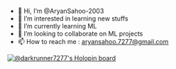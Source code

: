 - 👋 Hi, I’m @AryanSahoo-2003
- 👀 I’m interested in learning new stuffs
- 🌱 I’m currently learning ML
- 💞️ I’m looking to collaborate on ML projects
- 📫 How to reach me : aryansahoo.7277@gmail.com

[![@darkrunner7277's Holopin board](https://holopin.me/darkrunner7277)](https://holopin.io/@darkrunner7277)
<!---
AryanSahoo-2003/AryanSahoo-2003 is a ✨ special ✨ repository because its `README.md` (this file) appears on your GitHub profile.
You can click the Preview link to take a look at your changes.
--->
